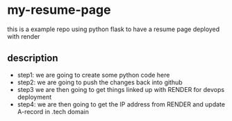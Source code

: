 # my-resume-page
this is a example repo using python flask to have a resume page deployed with render

## description
- step1: we are going to create some python code here
- step2: we are going to push the changes back into github
- step3 we are then going to get things linked up with RENDER for devops deployment
- step4: we are then going to get the IP address from RENDER and update A-record in .tech domain